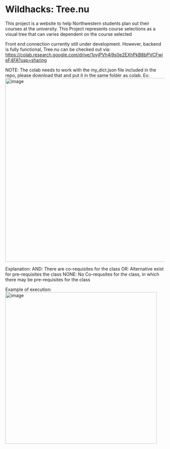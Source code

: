 # Wildhacks: Tree.nu

This project is a website to help Northwestern students plan out their courses at the university. This Project represents course selections as a visual tree that can varies dependent on the course selected

Front end connection currently still under development. However, backend is fully functional, Tree.nu can be checked out via: 
https://colab.research.google.com/drive/1oyjPVh4j9s0e2EXhPkB8bPVCFwjeF4FA?usp=sharing 

NOTE: The colab needs to work with the my_dict.json file included in the repo, please download that and put it in the same folder as colab.
Ex: <img width="580" alt="image" src="https://user-images.githubusercontent.com/128833289/232337813-1c607042-a846-4acc-b1ef-d46808b59d77.png">

Explanation: 
AND: There are co-requisites for the class
OR: Alternative exist for pre-requisites the class
NONE: No Co-requsites for the class, in which there may be pre-requisites for the class

Example of execution:
<img width="479" alt="image" src="https://user-images.githubusercontent.com/54448351/232339649-430622bc-8f82-4e70-a7b1-1e6b31ac19c1.png">

